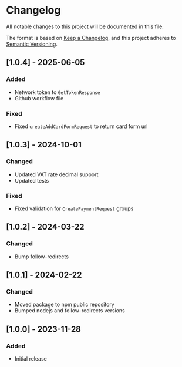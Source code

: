 # Changelog

All notable changes to this project will be documented in this file.

The format is based on [Keep a Changelog](https://keepachangelog.com/en/1.0.0/), and this project adheres to [Semantic Versioning](https://semver.org/spec/v2.0.0.html).

## [1.0.4] - 2025-06-05

### Added

- Network token to `GetTokenResponse`
- Github workflow file

### Fixed

- Fixed `createAddCardFormRequest` to return card form url

## [1.0.3] - 2024-10-01

### Changed

- Updated VAT rate decimal support
- Updated tests

### Fixed

- Fixed validation for `CreatePaymentRequest` groups

## [1.0.2] - 2024-03-22

### Changed

- Bump follow-redirects

## [1.0.1] - 2024-02-22

### Changed

- Moved package to npm public repository
- Bumped nodejs and follow-redirects versions

## [1.0.0] - 2023-11-28

### Added

- Initial release
